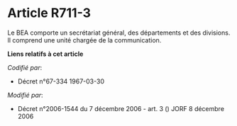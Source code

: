 # Article R711-3

Le BEA comporte un secrétariat général, des départements et des divisions. Il comprend une unité chargée de la communication.

**Liens relatifs à cet article**

_Codifié par_:

  - Décret n°67-334 1967-03-30

_Modifié par_:

  - Décret n°2006-1544 du 7 décembre 2006 - art. 3 () JORF 8 décembre 2006
